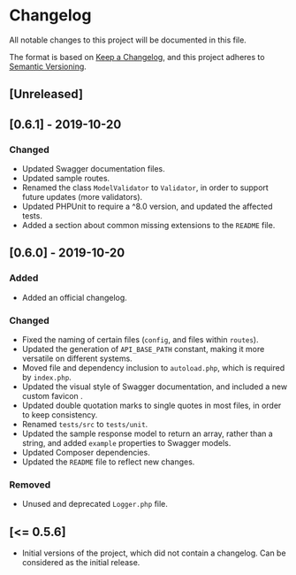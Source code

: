 # Changelog
All notable changes to this project will be documented in this file.

The format is based on [Keep a Changelog](https://keepachangelog.com/en/1.0.0/),
and this project adheres to [Semantic Versioning](https://semver.org/spec/v2.0.0.html).

## [Unreleased]

## [0.6.1] - 2019-10-20

### Changed
- Updated Swagger documentation files.
- Updated sample routes.
- Renamed the class `ModelValidator` to `Validator`, in order to support future updates (more validators).
- Updated PHPUnit to require a ^8.0 version, and updated the affected tests.
- Added a section about common missing extensions to the `README` file.

## [0.6.0] - 2019-10-20

### Added
- Added an official changelog.

### Changed
- Fixed the naming of certain files (`config`, and files within `routes`).
- Updated the generation of `API_BASE_PATH` constant, making it more versatile on different systems.
- Moved file and dependency inclusion to `autoload.php`, which is required by `index.php`.
- Updated the visual style of Swagger documentation, and included a new custom favicon .
- Updated double quotation marks to single quotes in most files, in order to keep consistency.
- Renamed `tests/src` to `tests/unit`.
- Updated the sample response model to return an array, rather than a string, and added `example` properties to Swagger models.
- Updated Composer dependencies.
- Updated the `README` file to reflect new changes.

### Removed
- Unused and deprecated `Logger.php` file.

## [<= 0.5.6]

- Initial versions of the project, which did not contain a changelog. Can be considered as the initial release.
